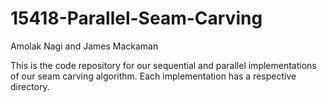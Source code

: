 # 15418-Parallel-Seam-Carving

Amolak Nagi and James Mackaman

This is the code repository for our sequential and parallel implementations of our seam carving algorithm. Each implementation has a respective directory.
